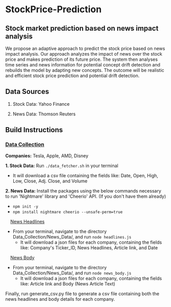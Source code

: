 # StockPrice-Prediction

## Stock market prediction based on news impact analysis

We propose an adaptive approach to predict the stock price based on news impact analysis. Our approach analyzes the impact of news over the stock price and makes prediction of its future price. The system then analyses time series and news information for potential concept drift detection and rebuilds the model by adapting new concepts. The outcome will be realistic and efficient stock price prediction and potential drift detection. 

## Data Sources

1. Stock Data: Yahoo Finance

2. News Data: Thomson Reuters

## Build Instructions

### <ins> Data Collection </ins>

  **Companies:**  Tesla, Apple, AMD, Disney 

**1. Stock Data:** Run  `./data_fetcher.sh` in your terminal
* It will download a csv file containing the fields like: Date, Open, High, Low, Close, Adj. Close, and Volume 

**2. News Data:** Install the packages using the below commands necessary to run 'Nightmare' library and 'Cheerio' API. (If you don't have them already)<br>
- `npm init -y` <br>
- `npm install nightmare cheerio --unsafe-perm=true`
  
&nbsp;&nbsp;&nbsp; <ins>News Headlines</ins>

- From your terminal, navigate to the directory Data_Collection/News_Data/, and run `node headlines.js`
  - It will download a json files for each company, containing the fields like: Company's Ticker_ID, News Headlines, Article link, and Date

&nbsp;&nbsp;&nbsp; <ins>News Body</ins>

- From your terminal, navigate to the directory Data_Collection/News_Data/, and run `node news_body.js`
  - It will download a json files for each company, containing the fields like: Article link and Body (News Article Text)

 Finally, run generate_csv.py file to generate a csv file containing both the news headlines and body details for each company.
